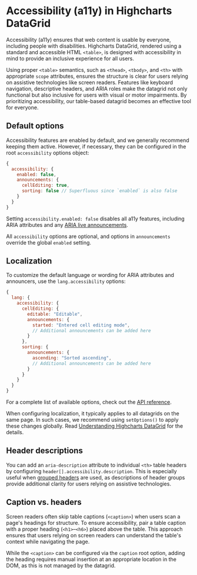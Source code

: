 # Accessibility (a11y) in Highcharts DataGrid

Accessibility (a11y) ensures that web content is usable by everyone, including people with disabilities. Highcharts DataGrid, rendered using a standard and accessible HTML `<table>`, is designed with accessibility in mind to provide an inclusive experience for all users.

Using proper `<table>` semantics, such as `<thead>`, `<tbody>`, and `<th>` with appropriate `scope` attributes, ensures the structure is clear for users relying on assistive technologies like screen readers. Features like keyboard navigation, descriptive headers, and ARIA roles make the datagrid not only functional but also inclusive for users with visual or motor impairments. By prioritizing accessibility, our table-based datagrid becomes an effective tool for everyone.

## Default options

Accessibility features are enabled by default, and we generally recommend keeping them active. However, if necessary, they can be configured in the root `accessibility` options object:

```js
{
  accessibility: {
    enabled: false,
    announcements: {
      cellEditing: true,
      sorting: false // Superfluous since `enabled` is also false
    }
  }
}
```

Setting `accessibility.enabled: false` disables all a11y features, including ARIA attributes and any [ARIA live announcements](https://developer.mozilla.org/en-US/docs/Web/Accessibility/ARIA/ARIA_Live_Regions).

All `accessibility` options are optional, and options in `announcements` override the global `enabled` setting.

## Localization

To customize the default language or wording for ARIA attributes and announcers, use the `lang.accessibility` options:

```js
{
  lang: {
    accessibility: {
      cellEditing: {
        editable: "Editable",
        announcements: {
          started: "Entered cell editing mode",
          // Additional announcements can be added here
        }
      },
      sorting: {
        announcements: {
          ascending: "Sorted ascending",
          // Additional announcements can be added here
        }
      }
    }
  }
}
```

For a complete list of available options, check out the [API reference](https://api.highcharts.com/dashboards/#interfaces/DataGrid_Options.LangOptions).

When configuring localization, it typically applies to all datagrids on the same page. In such cases, we recommend using `setOptions()` to apply these changes globally. Read [Understanding Highcharts DataGrid](https://www.highcharts.com/docs/grid/understanding-grid#setOptions) for the details.


## Header descriptions

You can add an `aria-description` attribute to individual `<th>` table headers by configuring `header[].accessibility.description`. This is especially useful when [grouped headers](https://www.highcharts.com/docs/grid/header) are used, as descriptions of header groups provide additional clarity for users relying on assistive technologies.

## Caption vs. headers

Screen readers often skip table captions (`<caption>`) when users scan a page's headings for structure. To ensure accessibility, pair a table caption with a proper heading (`<h1>`–`<h6>`) placed above the table. This approach ensures that users relying on screen readers can understand the table's context while navigating the page.

While the `<caption>` can be configured via the `caption` root option, adding the heading requires manual insertion at an appropriate location in the DOM, as this is not managed by the datagrid.

